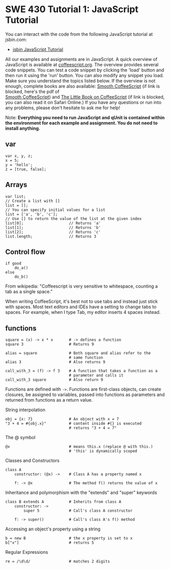 SWE 430 Tutorial 1:  JavaScript Tutorial
========================================================================


You can interact with the code from the following JavaScript tutorial at jsbin.com:

- [jsbin JavaScript Tutorial](http://jsbin.com/swe430_javascript_tutorial/latest/edit?javascript,console,live)


All our examples and assignments are in JavaScript.  A quick overview of JavaScript is available at <a href="http://coffeescript.org">coffeescript.org</a>.  The overview provides several code snippets.  You can test a code snippet by clicking the 'load' button and then run it using the 'run' button.  You can also modify any snippet you load.  Make sure you understand the topics listed below.  If the overview is not enough, complete books are also available: 
<a href="http://autotelicum.github.com/Smooth-CoffeeScript/">Smooth CoffeeScript</a>
(if link is blocked, here's the pdf of  
<a href="SmoothCoffeeScript.pdf">Smooth CoffeeScript</a>) and
<a href="http://arcturo.github.io/library/coffeescript/02_syntax.html">The Little Book on CoffeeScript</a> (if link is blocked, you can also read it on Safari Online.)  If you have any questions or run into any problems, please don't hesitate to ask me for help!

Note:  **Everything you need to run JavaScript and qUnit is contained within the environment for each example and assignment.  You do not need to install anything.**

var
----

    var x, y, z;
    x = 5;
    y = 'hello';
    z = [true, false];

Arrays
------
    
    var list;
    // Create a list with []
    list = [];
    // You can specify initial values for a list
    list = ['a', 'b', 'c'];
    // Use [] to return the value of the list at the given index
    list[0];                    // Returns 'a'
    list[1];                    // Returns 'b'
    list[2];                    // Returns 'c'
    list.length;                // Returns 3

Control flow
------------

    if good
        do_a()
    else
        do_b()


From wikipedia:
"Coffeescript is very sensitive to whitespace, counting a tab as a single space."

When writing CoffeeScript, it's best not to use tabs and instead just stick with spaces.  Most text editors and IDEs have a setting to change tabs to spaces.  For example, when I type Tab, my editor inserts 4 spaces instead.

functions
---------

    square = (x) -> x * x       # -> defines a function
    square 3                    # Returns 9

    alias = square              # Both square and alias refer to the 
                                # same function
    alias 3                     # Also returns 9

    call_with_3 = (f) -> f 3    # A function that takes a function as a
                                # parameter and calls it
    call_with_3 square          # Also return 9

Functions are defined with `->`.  Functions are first-class objects, can create closures, be assigned to variables, passed into functions as parameters and returned from functions as a return value.

String interpolation

    obj = {x: 7}                # An object with x = 7
    "3 + 4 = #{obj.x}"          # content inside #{} is executed
                                # returns "3 + 4 = 7"

The @ symbol

    @x                          # means this.x (replace @ with this.)
                                # 'this' is dynamically scoped

Classes and Constructors

    class A                 
        constructor: (@x) ->    # Class A has a property named x

        f: -> @x                # The method f() returns the value of x

Inheritance and polymorphism with the "extends" and "super" keywords

    class B extends A           # Inherits from class A
        constructor: ->
            super 5             # Call's class A constructor

        f: -> super()           # Call's class A's f() method

Accessing an object's property using a string

    b = new B                   # the x property is set to x
    b["x"]                      # returns 5

Regular Expressions

    re = /\d\d/                 # matches 2 digits

